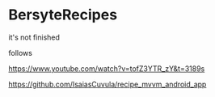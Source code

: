 # BersyteRecipes

it's not finished

follows

https://www.youtube.com/watch?v=tofZ3YTR_zY&t=3189s

https://github.com/IsaiasCuvula/recipe_mvvm_android_app
